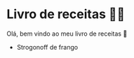 # Livro de receitas :woman_cook:

Olá, bem vindo ao meu livro de receitas :wave:

- Strogonoff de frango